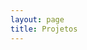 ```yaml
---
layout: page
title: Projetos
---
```

<!--
<ul>
   <li><a href="http://www.lorenzzatomotor.com.br" target="_blank">Lorenzzato Motor</a></li>
   <p>Desenvolvido com HTML5, CSS3, Javascript, PHP, Responsivo, Foundation.</p>
   <li><a href="http://www.mundosa.com.br" target="_blank">Mundo S A</a></li>
   <p>Desenvolvido na plataforma Wordpress, HTML5, CSS3, Javascript, PHP, Responsivo, Bootstrap.</p>
   <li><a href="http://www.reginaalvesnutri.com.br" target="_blank">Regina Alves Nutricionista</a></li>
   <p>Desenvolvido na plataforma Wordpress, HTML5, CSS3, Javascript, PHP, Responsivo, Bootstrap.</p>
   <li><a href="http://www.vclservicos.com.br" target="_blank">VCL Serviços</a></li>
   <p>Desenvolvido na plataforma Wordpress, HTML5, CSS3, Javascript, PHP, Responsivo, Bootstrap.</p>
   <li><a href="http://www.palaciodopao.com.br" target="_blank">Palácio do Pão</a></li>
   <p>Desenvolvido na plataforma Wordpress, HTML5, CSS3, Javascript, PHP, Responsivo, Bootstrap.</p>
   <li><a href="http://www.e3gerenciamento.com.br" target="_blank">E3 Gerenciamento</a></li>
   <p>Desenvolvido na plataforma Wordpress, HTML5, CSS3, Javascript, PHP, Responsivo, Bootstrap.</p>
   <li><a href="http://www.avedon.com.br" target="_blank">Avedon</a></li>
   <p>Desenvolvido na plataforma Wordpress, HTML5, CSS3, Javascript, PHP, Responsivo, Bootstrap.</p>
   <li><a href="http://www.mundosa.com.br/magento17" target="_blank">Papel S/A</a></li>
   <p>Desenvolvido na plataforma Magento, HTML5, CSS3, Javascript, PHP, Responsivo</p>
   <li><a href="http://mundosa.com.br/sites/up/" target="_blank">Sistema de Upload</a></li>
   <p>Desenvolvido em PHP com Banco de Dados, HTML5, CSS3, Responsivo, Bootstrap</p>
   <li><a href="http://mundosa.com.br/sites/formulario/" target="_blank">Sistema de Formulário</a></li>
   <p>Desenvolvido em PHP com Banco de Dados, HTML5, CSS3, Javascript/jQuery, Responsivo, Pure</p>
   <li><a href="http://mundosa.com.br/sites/crud/" target="_blank">Sistema CRUD</a></li>
   <p>Desenvolvido em PHP com Banco de Dados, HTML5, CSS3, Responsivo, Pure</p>
</ul>
  -->
